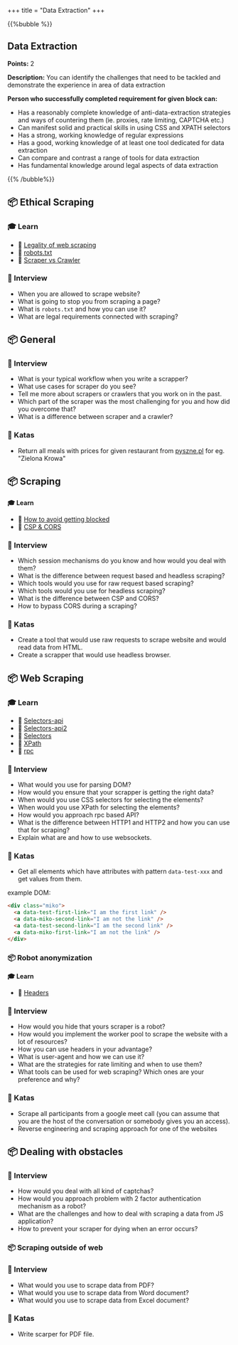 +++
title = "Data Extraction"
+++

{{%bubble %}}

## Data Extraction

**Points:** 2

**Description:** You can identify the challenges that need to be tackled and demonstrate the experience in area of data extraction

**Person who successfully completed requirement for given block can:**

- Has a reasonably complete knowledge of anti-data-extraction strategies and ways of countering them (ie. proxies, rate limiting, CAPTCHA etc.)
- Can manifest solid and practical skills in using CSS and XPATH selectors
- Has a strong, working knowledge of regular expressions
- Has a good, working knowledge of at least one tool dedicated for data extraction
- Can compare and contrast a range of tools for data extraction
- Has fundamental knowledge around legal aspects of data extraction

{{% /bubble%}}

## **📦  Ethical Scraping**

### **🎓 Learn**

- 📗 [Legality of web scraping](https://www.tutorialspoint.com/python_web_scraping/legality_of_python_web_scraping.htm)
- 📗 [robots.txt](https://yoast.com/ultimate-guide-robots-txt/)
- 📗 [Scraper vs Crawler](https://dzone.com/articles/web-scraping-vs-web-crawling-whats-the-difference)

### **🎤 Interview**

- When you are allowed to scrape website?
- What is going to stop you from scraping a page?
- What is `robots.txt` and how you can use it?
- What are legal requirements connected with scraping?

## **📦  General**

### **🎤 Interview**

- What is your typical workflow when you write a scrapper?
- What use cases for scraper do you see?
- Tell me more about scrapers or crawlers that you work on in the past.
- Which part of the scraper was the most challenging for you and how did you overcome that?
- What is a difference between scraper and a crawler?

### **📝 Katas**

- Return all meals with prices for given restaurant from [pyszne.pl](http://pyszne.pl) for eg. "Zielona Krowa"

## **📦 Scraping**

**🎓 Learn**

- 📗 [How to avoid getting blocked](https://www.scrapingbee.com/blog/web-scraping-without-getting-blocked/)
- 📗 [CSP & CORS](http://peterforgacs.github.io/2019/02/06/CSP-and-CORS/)

### **🎤 Interview**

- Which session mechanisms do you know and how would you deal with them?
- What is the difference between request based and headless scraping?
- Which tools would you use for raw request based scraping?
- Which tools would you use for headless scraping?
- What is the difference between CSP and CORS?
- How to bypass CORS during a scraping?

### **📝 Katas**

- Create a tool that would use raw requests to scrape website and would read data from HTML.
- Create a scrapper that would use headless browser.

## **📦  Web Scraping**

### **🎓 Learn**

- 📗 [Selectors-api](https://www.w3.org/TR/selectors-api2/)
- 📗 [Selectors-api2](https://www.w3.org/TR/selectors-api2/)
- 📗 [Selectors](https://drafts.csswg.org/selectors-4/#complex)
- 📗 [XPath](https://www.scrapingbee.com/blog/practical-xpath-for-web-scraping/)
- 📗 [rpc](https://www.smashingmagazine.com/2016/09/understanding-rest-and-rpc-for-http-apis/)

### **🎤  Interview**

- What would you use for parsing DOM?
- How would you ensure that your scrapper is getting the right data?
- When would you use CSS selectors for selecting the elements?
- When would you use XPath for selecting the elements?
- How would you approach rpc based API?
- What is the difference between HTTP1 and HTTP2 and how you can use that for scraping?
- Explain what are and how to use websockets.

### **📝  Katas**

- Get all elements which have attributes with pattern `data-test-xxx` and get values from them.

example DOM:

```html
<div class="miko">
  <a data-test-first-link="I am the first link" />
  <a data-miko-second-link="I am not the link" />
  <a data-test-second-link="I am the second link" />
  <a data-miko-first-link="I am not the link" />
</div>
```

### **📦 Robot anonymization**

**🎓 Learn**
- 📗  [Headers](https://developer.mozilla.org/en-US/docs/Web/HTTP/Headers)

### **🎤  Interview**

- How would you hide that yours scraper is a robot?
- How would you implement the worker pool to scrape the website with a lot of resources?
- How you can use headers in your advantage?
- What is user-agent and how we can use it?
- What are the strategies for rate limiting and when to use them?
- What tools can be used for web scraping? Which ones are your preference and why?

### **📝 Katas**

- Scrape all participants from a google meet call (you can assume that you are the host of the conversation or somebody gives you an access).
- Reverse engineering and scraping approach for one of the websites

## **📦  Dealing with obstacles**

### **🎤  Interview**

- How would you deal with all kind of captchas?
- How would you approach problem with 2 factor authentication mechanism as a robot?
- What are the challenges and how to deal with scraping a data from JS application?
- How to prevent your scraper for dying when an error occurs?

### **📦 Scraping outside of web**

### **🎤 Interview**

- What would you use to scrape data from PDF?
- What would you use to scrape data from Word document?
- What would you use to scrape data from Excel document?

### **📝 Katas**

- Write scarper for PDF file.
